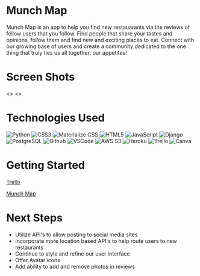 # Munch Map
Munch Map is an app to help you find new restauarants via the reviews of fellow users that you follow. Find people that share your tastes and opinions, follow them and find new and exciting places to eat. Connect with our growing base of users and create a community dedicated to the one thing that truly ties us all together: our appetites! 

# Screen Shots

<>
<>

# Technologies Used

![Python](https://img.shields.io/badge/-Python-05122A?style=flat&logo=python)
![CSS3](https://img.shields.io/badge/-CSS-05122A?style=flat&logo=css3)
![Materialize CSS](https://img.shields.io/badge/-Materialize_CSS-05122A?style=flat&logo=materialdesign)
![HTML5](https://img.shields.io/badge/-HTML5-05122A?style=flat&logo=html5)
![JavaScript](https://img.shields.io/badge/-JavaScript-05122A?style=flat&logo=javascript)
![Django](https://img.shields.io/badge/-Django-05122A?style=flat&logo=django)
![PostgreSQL](https://img.shields.io/badge/-PostgreSQL-05122A?style=flat&logo=postgresql)
![Github](https://img.shields.io/badge/-GitHub-05122A?style=flat&logo=github)
![VSCode](https://img.shields.io/badge/-VS_Code-05122A?style=flat&logo=visualstudio)
![AWS S3](https://img.shields.io/badge/-AWS_S3-05122A?style=flat&logo=amazons3)
![Heroku](https://img.shields.io/badge/-Heroku-05122A?style=flat&logo=heroku)
![Trello](https://img.shields.io/badge/-Trello-05122A?style=flat&logo=trello)
![Canva](https://img.shields.io/badge/-Canva-05122A?style=flat&logo=canva)


# Getting Started

[Trello](https://trello.com/b/QVE7bgiE/munch-map)

[Munch Map](https://munchmap-27b10007ae5f.herokuapp.com/)

# Next Steps

- Utilize API's to allow posting to social media sites
- Incorporate more location based API's to help route users to new restaurants
- Continue to style and refine our user interface
- Offer Avatar icons
- Add ability to add and remove photos in reviews
